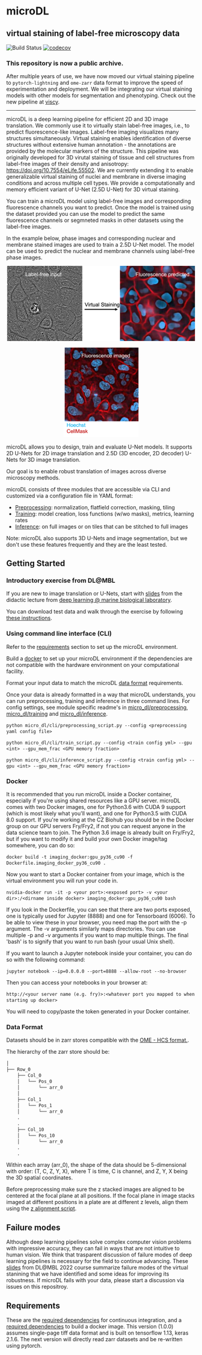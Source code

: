 # microDL


## virtual staining of label-free microscopy data

![Build Status](https://github.com/czbiohub/microDL/workflows/build/badge.svg)
[![codecov](https://codecov.io/gh/mehta-lab/microDL/branch/main/graph/badge.svg?token=md0h4z6Rmk)](https://codecov.io/gh/mehta-lab/microDL)

###  This repository is now a public archive.

After multiple years of use, we have now moved our virtual staining pipeline to `pytorch-lightning` and `ome-zarr` data format to improve the speed of experimentation and deployment. We will be integrating our virtual staining models with other models for segmentation and phenotyping. Check out the new pipeline at [viscy](https://github.com/mehta-lab/viscy).

-------
microDL is a deep learning pipeline for efficient 2D and 3D image translation. We commonly use it to virtually stain label-free images, i.e., to predict fluorescence-like images. Label-free imaging  visualizes many structures simultaneously. Virtual staining enables identification of diverse structures without extensive human annotation - the annotations are provided by the molecular markers of the structure. This pipeline was originally developed for 3D virutal staining of tissue and cell structures from label-free images of their density and anisotropy: <https://doi.org/10.7554/eLife.55502>. We are currently extending it to enable generalizable virtual staining of nuclei and membrane in diverse imaging conditions and across multiple cell types. We provide a computationally and memory efficient variant of U-Net (2.5D U-Net) for 3D virtual staining.

You can train a microDL model using label-free images and corresponding fluorescence channels you want to predict. Once the model is trained using the dataset provided you can use the model to predict the same fluorescence channels or segmneted masks in other datasets using the label-free images.

In the example below, phase images and corresponding nuclear and membrane stained images are used to train a 2.5D U-Net model.
The model can be used to predict the nuclear and membrane channels using label-free phase images.

<p align="center">
    <img width="500" src="./figures/virtual_staining.png">
<p/>

<p align="center">
    <img width="200" src="./figures/nuc_mem.png">
<p/>

microDL allows you to design, train and evaluate U-Net models. It supports 2D U-Nets for 2D image translation and 2.5D (3D encoder, 2D decoder) U-Nets for 3D image translation.

Our goal is to enable robust translation of images across diverse microscopy methods.

microDL consists of three modules that are accessible via CLI and customized via a configuration file in YAML format:

* [Preprocessing](micro_dl/preprocessing/readme.md): normalization, flatfield correction, masking, tiling
* [Training](micro_dl/train/readme.md): model creation, loss functions (w/wo masks), metrics, learning rates
* [Inference](micro_dl/inference/readme.md): on full images or on tiles that can be stitched to full images

Note: microDL also supports 3D U-Nets and image segmentation, but we don't use these features frequently and they are the least tested.

## Getting Started

### Introductory exercise from DL@MBL

If you are new to image translation or U-Nets, start with [slides](notebooks/dlmbl2022/20220828_DLMBL_ImageTranslation.pdf) from the didactic lecture from  [deep learning @ marine biological laboratory](https://www.mbl.edu/education/advanced-research-training-courses/course-offerings/dlmbl-deep-learning-microscopy-image-analysis).

You can download test data and walk through the exercise by following [these instructions](notebooks/dlmbl2022/README.md).

### Using command line interface (CLI)

Refer to the [requirements](#requirements) section to set up the microDL environment.

Build a [docker](#docker) to set up your microDL environment if the dependencies are not compatible with the hardware environment on your computational facility.

Format your input data to match the microDL [data format](#data-format) requirements.

Once your data is already formatted in a way that microDL understands, you can run preprocessing, training and inference in three command lines.
For config settings, see module specific readme's in [micro_dl/preprocessing](micro_dl/preprocessing/readme.md),
[micro_dl/training](micro_dl/train/readme.md) and
[micro_dl/inference](micro_dl/inference/readme.md).

```buildoutcfg
python micro_dl/cli/preprocessing_script.py --config <preprocessing yaml config file>
```

```buildoutcfg
python micro_dl/cli/train_script.py --config <train config yml> --gpu <int> --gpu_mem_frac <GPU memory fraction>
```

```buildoutcfg
python micro_dl/cli/inference_script.py --config <train config yml> --gpu <int> --gpu_mem_frac <GPU memory fraction>
```

### Docker

It is recommended that you run microDL inside a Docker container, especially if you're using shared resources like a GPU server. microDL comes with two Docker images, one for Python3.6 with CUDA 9 support (which is most likely what
you'll want), and one for Python3.5 with CUDA 8.0 support. If you're working at the CZ Biohub you should be in the Docker group on our GPU servers Fry/Fry2, if not you can request anyone in the data science team to join. The Python 3.6 image is already built on Fry/Fry2, but if you want to modify it and build your own Docker image/tag somewhere,
you can do so:

```buildoutcfg
docker build -t imaging_docker:gpu_py36_cu90 -f Dockerfile.imaging_docker_py36_cu90 .
```

Now you want to start a Docker container from your image, which is the virtual environment you will run your code in.

```buildoutcfg
nvidia-docker run -it -p <your port>:<exposed port> -v <your dir>:/<dirname inside docker> imaging_docker:gpu_py36_cu90 bash
```

If you look in the Dockerfile, you can see that there are two ports exposed, one is typically used for Jupyter (8888)
and one for Tensorboard (6006). To be able to view these in your browser, you need map the port with the -p argument.
The -v arguments similarly maps directories. You can use multiple -p and -v arguments if you want to map multiple things.
The final 'bash' is to signify that you want to run bash (your usual Unix shell).

If you want to launch a Jupyter notebook inside your container, you can do so with the following command:

```buildoutcfg
jupyter notebook --ip=0.0.0.0 --port=8888 --allow-root --no-browser
```

Then you can access your notebooks in your browser at:

```buildoutcfg
http://<your server name (e.g. fry)>:<whatever port you mapped to when starting up docker>
```

You will need to copy/paste the token generated in your Docker container.

### Data Format

Datasets should be in zarr stores compatible with the [OME - HCS format.](https://ngff.openmicroscopy.org/latest/#hcs-layout).

The hierarchy of the zarr store should be:

```buildoutcfg
│
├── Row_0
    ├── Col_0
    │   └── Pos_0
    │       └── arr_0
    │
    ├── Col_1
    │   └── Pos_1
    │       └── arr_0
    .
    .
    ├── Col_10
    │   └── Pos_10
    │       └── arr_0
    .
    .

```
Within each array (arr_0), the shape of the data should be 5-dimensional with order: (T, C, Z, Y, X),
where T is time, C is channel, and Z, Y, X being the 3D spatial coordinates.

Before preprocessing make sure the z stacked images are aligned to be centered at the focal plane at all positions. If the focal plane in image stacks imaged
at different positions in a plate are at different z levels, align them using the [z alignment script](https://github.com/mehta-lab/microDL/blob/master/scripts/align_z_focus.py).

## Failure modes

Although deep learning pipelines solve complex computer vision problems with impressive accuracy, they can fail in ways that are not intuitive to human vision. We think that trasparent discussion of failure modes of deep learning pipelines is necessary for the field to continue advancing. These [slides](notebooks/dlmbl2022/20220830_DLMBL_FailureModes.pdf) from DL@MBL 2022 course summarize failure modes of the virtual stanining that we have identified and some ideas for improving its robustness. If microDL fails with your data, please start a discussion via issues on this repositroy.

## Requirements

These are the [required dependencies](requirements.txt)  for continuous integration, and a [required dependencies](requirements_docker.txt) to build a docker image.
This version (1.0.0) assumes single-page tiff data format and is built on tensorflow 1.13, keras 2.1.6. The next version will directly read zarr datasets and be re-written using pytorch.
